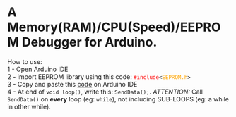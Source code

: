 # A Memory(RAM)/CPU(Speed)/EEPROM Debugger for Arduino.
How to use:<br>
1 - Open Arduino IDE<br>
2 - import EEPROM library using this code: <code><font color="red">#include</font><<font color="orange">EEPROM.h</font>></code><br>
3 - Copy and paste this <a href="https://github.com/Isaquedeveloper/arduino_debugger/raw/master/code.c" target="_blank">code</a> on Arduino IDE<br>
4 - At end of <code>void loop()</code>, write this: <code>SendData();</code>.
 *ATTENTION:* Call <code>SendData()</code> on <b>every</b> loop (eg: <code>while</code>), not including SUB-LOOPS (eg: a while in other while).
